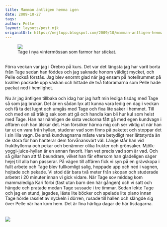 ```yaml
---
title: Mamman äntligen hemma igen
date: 2009-10-27
tags: 	
author: Pelle
layout: layouts/post.njk
originalUrl: https://nejtupp.blogspot.com/2009/10/mamman-antligen-hemma-igen.html
---
```


<figure>
	<img src="../../../../img/_MG_8846_1024pix.jpg">
	<figcaption>Tage i nya vintermössan som farmor har stickat.</figcaption>
</figure><br>Förra veckan var jag i Örebro på kurs. Det var det längsta jag har varit borta från Tage sedan han föddes och jag saknade honom väldigt mycket, och Pelle också förstås. Jag blev enormt glad när jag ensam på hotellrummet på kvällen packade upp väskan och hittade de två fotoramarna som Pelle hade packat ned i hemlighet.<br><br>Nu är jag äntligen tillbaka och idag har jag haft min lediga tisdag med Tage så som jag brukar. Det är en sådan lyx att kunna vara ledig en dag i veckan och få ta det lugnt och umgås med Tage och fixa lite saker i hemmet. Till och med en så tråkig sak som att gå och handla kan bli hur kul som helst med Tage. Han har nämligen de sista veckorna fått gå med egen kundvagn i affären och han älskar det. Han försöker härma mig och ser viktig ut när han tar ut en vara från hyllan, studerar vad som finns på paketet och stoppar det i sin lilla vagn. De små kundvagnarna måste vara betydligt mer lättstyrda än de stora för han hanterar dem förvånansvärt väl. Länge står han vid frukthyllorna och pekar och benämner olika frukter och grönsaker. Mjölk-yoggi-juice-hyllan är en annan favorit. Han vet precis vad som är vad. Och så gillar han att få beundrare, vilket han får eftersom han gladeligen säger hejej till alla han passerar. På vägen till affären fick vi syn på en grävskopa i fullt arbete och Tage blev fullkomligt salig, hoppade upp och ned i vagnen, hojtade och pekade. Vi stod där bara två meter från skopan och studerade arbetet i 20 minuter innan vi gick vidare. När Tage sov middag kom mammalediga Kari förbi (fast utan barn den här gången) och vi satt och hängde och pratade medan Tage sussade i tre timmar. Sedan lekte Tage och jag en stund, jagades, läste lite böcker och spelade lite piano innan Tage hörde rasslet av nyckeln i dörren, rusade till hallen och slängde sig över Pelle när han kom hem. Det är fina härliga dagar de här tisdagarna.<br><br><br><img src="../../../../img/_MG_8851_1024pix.jpg">
